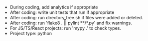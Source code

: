 - During coding, add analytics if appropriate
- After coding: write unit tests that run if appropriate
- After coding: run directory_tree.sh if files were added or deleted.
- After coding: run 'flake8 . || pylint **/*.py' and fix warnings.
- For JS/TS/React projects: run 'mypy .' to check types.
- Project type: python
